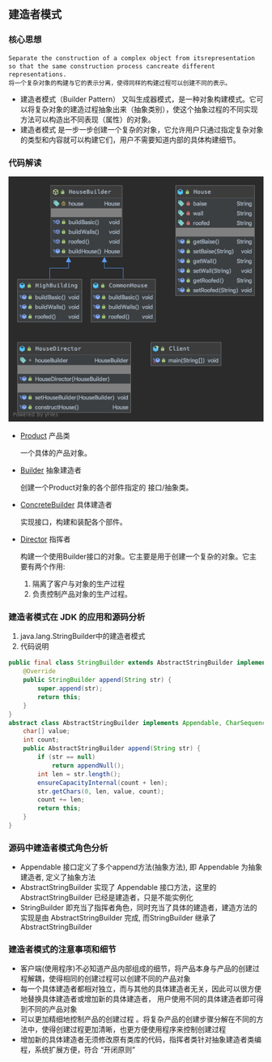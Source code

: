 ## 建造者模式
### 核心思想
```
Separate the construction of a complex object from itsrepresentation so that the same construction process cancreate different representations.
将一个复杂对象的构建与它的表示分离，使得同样的构建过程可以创建不同的表示。
```
- 建造者模式（Builder Pattern） 又叫生成器模式，是一种对象构建模式。它可以将复杂对象的建造过程抽象出来（抽象类别），使这个抽象过程的不同实现方法可以构造出不同表现（属性）的对象。
- 建造者模式 是一步一步创建一个复杂的对象，它允许用户只通过指定复杂对象的类型和内容就可以构建它们，用户不需要知道内部的具体构建细节。

### 代码解读
![类图](improve/uml/builder.png)

- [Product](improve/House.java) 产品类

    一个具体的产品对象。
- [Builder](improve/HouseBuilder.java) 抽象建造者

    创建一个Product对象的各个部件指定的 接口/抽象类。
- [ConcreteBuilder](improve/CommonBuilding.java) 具体建造者

    实现接口，构建和装配各个部件。 
- [Director](improve/HouseDirector.java)  指挥者

    构建一个使用Builder接口的对象。它主要是用于创建一个复杂的对象。它主要有两个作用:
    1. 隔离了客户与对象的生产过程
    2. 负责控制产品对象的生产过程。 

### 建造者模式在 JDK 的应用和源码分析
1. java.lang.StringBuilder中的建造者模式
2. 代码说明
```java
public final class StringBuilder extends AbstractStringBuilder implements java.io.Serializable, CharSequence {
    @Override
    public StringBuilder append(String str) {
        super.append(str);
        return this;
    }
}
abstract class AbstractStringBuilder implements Appendable, CharSequence {
    char[] value;
    int count;
    public AbstractStringBuilder append(String str) {
        if (str == null)
            return appendNull();
        int len = str.length();
        ensureCapacityInternal(count + len);
        str.getChars(0, len, value, count);
        count += len;
        return this;
    }
}
```
### 源码中建造者模式角色分析
- Appendable 接口定义了多个append方法(抽象方法), 即 Appendable 为抽象建造者, 定义了抽象方法
- AbstractStringBuilder 实现了 Appendable 接口方法，这里的 AbstractStringBuilder 已经是建造者，只是不能实例化
- StringBuilder 即充当了指挥者角色，同时充当了具体的建造者，建造方法的实现是由 AbstractStringBuilder 完成, 而StringBuilder 继承了 AbstractStringBuilder

### 建造者模式的注意事项和细节
- 客户端(使用程序)不必知道产品内部组成的细节，将产品本身与产品的创建过程解耦，使得相同的创建过程可以创建不同的产品对象
- 每一个具体建造者都相对独立，而与其他的具体建造者无关，因此可以很方便地替换具体建造者或增加新的具体建造者， 用户使用不同的具体建造者即可得到不同的产品对象
- 可以更加精细地控制产品的创建过程 。将复杂产品的创建步骤分解在不同的方法中，使得创建过程更加清晰，也更方便使用程序来控制创建过程
- 增加新的具体建造者无须修改原有类库的代码，指挥者类针对抽象建造者类编程，系统扩展方便，符合 “开闭原则”
